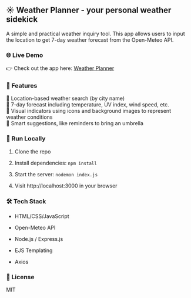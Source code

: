 ## ☀️ Weather Planner - your personal weather sidekick

A simple and practical weather inquiry tool. This app allows users to input the location to get 7-day weather forecast from the Open-Meteo API.

### 🌐 Live Demo  

👉 Check out the app here: [Weather Planner](https://weather-planner-iqhv.onrender.com)

### 💫 Features

📍 Location-based weather search (by city name)<br>📅 7-day forecast including temperature, UV index, wind speed, etc.<br>🎨 Visual indicators using icons and background images to represent weather conditions<br>🧠 Smart suggestions, like reminders to bring an umbrella<br>

### 🚀 Run Locally

1. Clone the repo

2. Install dependencies: `npm install`

3. Start the server: `nodemon index.js`

4. Visit http://localhost:3000 in your browser<br>

### 🛠 Tech Stack

- HTML/CSS/JavaScript

- Open-Meteo API

- Node.js / Express.js

- EJS Templating

- Axios<br>

### 📄 License 

MIT 

